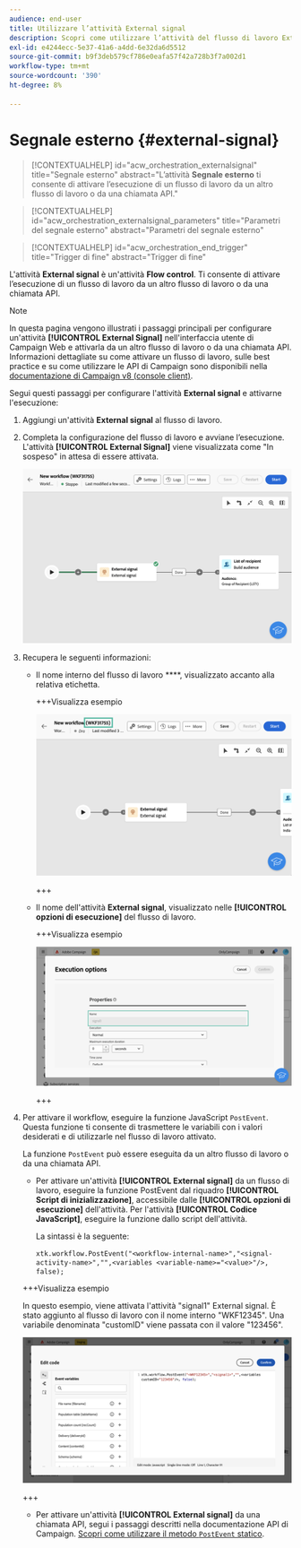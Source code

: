 ```yaml
---
audience: end-user
title: Utilizzare l’attività External signal
description: Scopri come utilizzare l’attività del flusso di lavoro External signal
exl-id: e4244ecc-5e37-41a6-a4dd-6e32da6d5512
source-git-commit: b9f3deb579cf786e0eafa57f42a728b3f7a002d1
workflow-type: tm+mt
source-wordcount: '390'
ht-degree: 8%

---
```


# Segnale esterno {#external-signal}

<!--External Signal End-->

>[!CONTEXTUALHELP]
>id="acw_orchestration_externalsignal"
>title="Segnale esterno"
>abstract="L’attività **Segnale esterno** ti consente di attivare l’esecuzione di un flusso di lavoro da un altro flusso di lavoro o da una chiamata API."

>[!CONTEXTUALHELP]
>id="acw_orchestration_externalsignal_parameters"
>title="Parametri del segnale esterno"
>abstract="Parametri del segnale esterno"

>[!CONTEXTUALHELP]
>id="acw_orchestration_end_trigger"
>title="Trigger di fine"
>abstract="Trigger di fine"

L&#39;attività **External signal** è un&#39;attività **Flow control**. Ti consente di attivare l’esecuzione di un flusso di lavoro da un altro flusso di lavoro o da una chiamata API.

>[!NOTE]
>
>In questa pagina vengono illustrati i passaggi principali per configurare un&#39;attività **[!UICONTROL External Signal]** nell&#39;interfaccia utente di Campaign Web e attivarla da un altro flusso di lavoro o da una chiamata API. Informazioni dettagliate su come attivare un flusso di lavoro, sulle best practice e su come utilizzare le API di Campaign sono disponibili nella [documentazione di Campaign v8 (console client)](https://experienceleague.adobe.com/en/docs/campaign/automation/workflows/advanced-management/javascript-in-workflows#trigger-example).

Segui questi passaggi per configurare l&#39;attività **External signal** e attivarne l&#39;esecuzione:

1. Aggiungi un&#39;attività **External signal** al flusso di lavoro.

1. Completa la configurazione del flusso di lavoro e avviane l’esecuzione. L&#39;attività **[!UICONTROL External Signal]** viene visualizzata come &quot;In sospeso&quot; in attesa di essere attivata.

   ![La schermata mostra l&#39;attività External Signal in uno stato in sospeso.](../assets/external-signal-pending.png)

1. Recupera le seguenti informazioni:

   * Il nome interno del flusso di lavoro ****, visualizzato accanto alla relativa etichetta.

     +++Visualizza esempio

     ![La schermata mostra il nome interno del flusso di lavoro accanto alla relativa etichetta.](../assets/external-signal-workflow-name.png)

     +++

   * Il nome dell&#39;attività **External signal**, visualizzato nelle **[!UICONTROL opzioni di esecuzione]** del flusso di lavoro.

     +++Visualizza esempio

     ![La schermata mostra il nome dell&#39;attività External Signal nelle opzioni di esecuzione.](../assets/external-signal-name.png)

     +++

1. Per attivare il workflow, eseguire la funzione JavaScript `PostEvent`. Questa funzione ti consente di trasmettere le variabili con i valori desiderati e di utilizzarle nel flusso di lavoro attivato.

   La funzione `PostEvent` può essere eseguita da un altro flusso di lavoro o da una chiamata API.

   * Per attivare un&#39;attività **[!UICONTROL External signal]** da un flusso di lavoro, eseguire la funzione PostEvent dal riquadro **[!UICONTROL Script di inizializzazione]**, accessibile dalle **[!UICONTROL opzioni di esecuzione]** dell&#39;attività. Per l&#39;attività **[!UICONTROL Codice JavaScript]**, eseguire la funzione dallo script dell&#39;attività.

     La sintassi è la seguente:

     ```
     xtk.workflow.PostEvent("<workflow-internal-name>","<signal-activity-name>","",<variables <variable-name>="<value>"/>, false);
     ```

   +++Visualizza esempio

   In questo esempio, viene attivata l&#39;attività &quot;signal1&quot; External signal. È stato aggiunto al flusso di lavoro con il nome interno &quot;WKF12345&quot;. Una variabile denominata &quot;customID&quot; viene passata con il valore &quot;123456&quot;.

   ![La schermata mostra un esempio di attivazione dell&#39;attività External Signal tramite la funzione PostEvent.](../assets/external-signal-sample.png)

   +++

   * Per attivare un&#39;attività **[!UICONTROL External signal]** da una chiamata API, segui i passaggi descritti nella documentazione API di Campaign. [Scopri come utilizzare il metodo `PostEvent` statico](https://experienceleague.adobe.com/developer/campaign-api/api/sm-workflow-PostEvent.html).